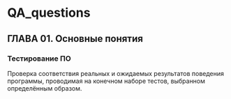 # QA_questions

## ГЛАВА 01. Основные понятия 

### Тестирование ПО 
Проверка соответствия реальных и ожидаемых результатов поведения программы, проводимая на конечном наборе тестов, выбранном определённым образом.